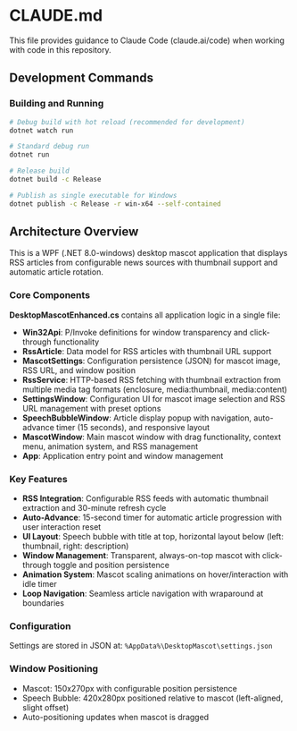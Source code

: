 # CLAUDE.md

This file provides guidance to Claude Code (claude.ai/code) when working with code in this repository.

## Development Commands

### Building and Running
```bash
# Debug build with hot reload (recommended for development)
dotnet watch run

# Standard debug run
dotnet run

# Release build
dotnet build -c Release

# Publish as single executable for Windows
dotnet publish -c Release -r win-x64 --self-contained
```

## Architecture Overview

This is a WPF (.NET 8.0-windows) desktop mascot application that displays RSS articles from configurable news sources with thumbnail support and automatic article rotation.

### Core Components

**DesktopMascotEnhanced.cs** contains all application logic in a single file:

- **Win32Api**: P/Invoke definitions for window transparency and click-through functionality
- **RssArticle**: Data model for RSS articles with thumbnail URL support
- **MascotSettings**: Configuration persistence (JSON) for mascot image, RSS URL, and window position
- **RssService**: HTTP-based RSS fetching with thumbnail extraction from multiple media tag formats (enclosure, media:thumbnail, media:content)
- **SettingsWindow**: Configuration UI for mascot image selection and RSS URL management with preset options
- **SpeechBubbleWindow**: Article display popup with navigation, auto-advance timer (15 seconds), and responsive layout
- **MascotWindow**: Main mascot window with drag functionality, context menu, animation system, and RSS management
- **App**: Application entry point and window management

### Key Features

- **RSS Integration**: Configurable RSS feeds with automatic thumbnail extraction and 30-minute refresh cycle
- **Auto-Advance**: 15-second timer for automatic article progression with user interaction reset
- **UI Layout**: Speech bubble with title at top, horizontal layout below (left: thumbnail, right: description)
- **Window Management**: Transparent, always-on-top mascot with click-through toggle and position persistence
- **Animation System**: Mascot scaling animations on hover/interaction with idle timer
- **Loop Navigation**: Seamless article navigation with wraparound at boundaries

### Configuration
Settings are stored in JSON at: `%AppData%\DesktopMascot\settings.json`

### Window Positioning
- Mascot: 150x270px with configurable position persistence
- Speech Bubble: 420x280px positioned relative to mascot (left-aligned, slight offset)
- Auto-positioning updates when mascot is dragged